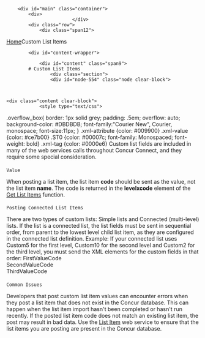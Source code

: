 
        <div id="main" class="container">
            <div>
                            </div>
            <div class="row">
                <div class="span12">
<div class="breadcrumbs"><a href="/">Home</a>Custom List Items</div>
                </div>
            </div>

            <div id="content-wrapper">
<!-- <div class="row"> -->
                <div id="content" class="span9">
            # Custom List Items
                    <div class="section">
                    <div id="node-554" class="node clear-block">


    
    <div class="content clear-block">
                <style type="text/css">
.overflow_box{
border: 1px solid grey;
padding: .5em;
overflow: auto;
background-color: #DBDBDB;
font-family:"Courier New", Courier, monospace;
font-size:11px;
}
.xml-attribute {color: #009900}
.xml-value {color: #ce7b00}
.ST0 {color: #00007c; font-family: Monospaced; font-weight: bold}
.xml-tag {color: #0000e6}   </style>
Custom list fields are included in many of the web services calls throughout Concur Connect, and they require some special consideration.
####
    Value
When posting a list item, the list item **code** should be sent as the value, not the list item **name**. The code is returned in the **levelxcode** element of the <a href="https://developer.concur.com/node/343">Get List Items</a> function.
####
    Posting Connected List Items
There are two types of custom lists: Simple lists and Connected (multi-level) lists. If the list is a connected list, the list fields must be sent in sequential order, from parent to the lowest level child list item, as they are configured in the connected list definition.
    Example: If your connected list uses Custom5 for the first level, Custom10 for the second level and Custom2 for the third level, you must send the XML elements for the custom fields in that order:
    <Custom5>FirstValueCode</Custom5><br />
    <Custom10>SecondValueCode</Custom10><br />
    <Custom2>ThirdValueCode</Custom2>
####
    Common Issues
Developers that post custom list item values can encounter errors when they post a list item that does not exist in the Concur database. This can happen when the list item import hasn't been completed or hasn't run recently. If the posted list item code does not match an existing list item, the post may result in bad data. Use the <a href="https://developer.concur.com/node/370">List Item</a> web service to ensure that the list items you are posting are present in the Concur database.

<footer><br />

